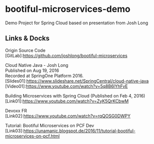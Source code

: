 # bootiful-microservices-demo

Demo Project for Spring Cloud based on  presentation from Josh Long

## Links & Docks


Origin Source Code  
[GitLab]:https://github.com/joshlong/bootiful-microservices  

Cloud Native Java - Josh Long  
Published on Aug 19, 2016  
Recorded at SpringOne Platform 2016.  
[Slides01]:https://www.slideshare.net/SpringCentral/cloud-native-java  
[Video01]:https://www.youtube.com/watch?v=5q8B6lYhFvE  

Building Microservices with Spring Cloud (Published on Feb 4, 2016)  
[Link01]:https://www.youtube.com/watch?v=ZyK5QrKCbwM

Devoxx FR  
[Link02]:https://www.youtube.com/watch?v=rqQOSG0DWPY  

Tutorial: Bootiful Microservices on PCF Dev  
[Link03]:https://unamanic.blogspot.de/2016/11/tutorial-bootiful-microservices-on-pcf.html  
